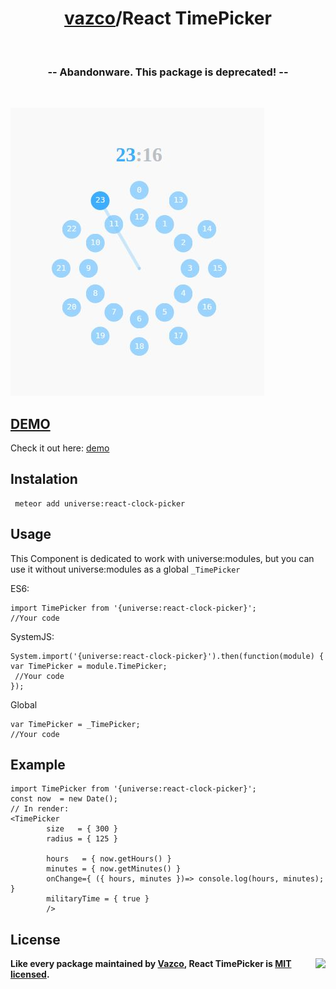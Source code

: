 <h1 align="center">
    <a href="https://github.com/vazco">vazco</a>/React TimePicker
</h1>

&nbsp;

<h3 align="center">
  -- Abandonware. This package is deprecated! --
</h3>

&nbsp;

<img src="https://raw.githubusercontent.com/vazco/universe-react-clock-picker/master/timepicker.jpg"/>

## [DEMO](http://react-clock-picker.meteor.com)
Check it out here: [demo](http://react-clock-picker.meteor.com)


## Instalation

```
 meteor add universe:react-clock-picker
```

## Usage
This Component is dedicated to work with universe:modules, but you can use it without universe:modules as a global `_TimePicker`

ES6:
```
import TimePicker from '{universe:react-clock-picker}';
//Your code
```

SystemJS:

```
System.import('{universe:react-clock-picker}').then(function(module) {
var TimePicker = module.TimePicker;
 //Your code
});
```

Global
```
var TimePicker = _TimePicker;
//Your code
```

## Example
```
import TimePicker from '{universe:react-clock-picker}';
const now  = new Date();
// In render:
<TimePicker
        size   = { 300 }
        radius = { 125 }

        hours   = { now.getHours() }
        minutes = { now.getMinutes() }
        onChange={ ({ hours, minutes })=> console.log(hours, minutes); }
        militaryTime = { true }
        />
````

## License

<img src="https://vazco.eu/banner.png" align="right">

**Like every package maintained by [Vazco](https://vazco.eu/), React TimePicker is [MIT licensed](https://github.com/vazco/uniforms/blob/master/LICENSE).**
